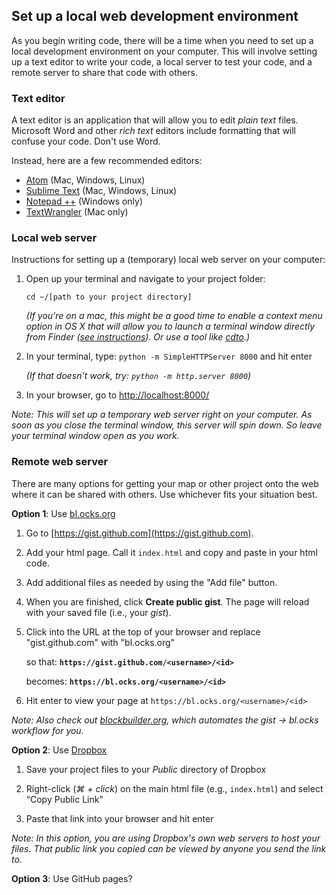 

## Set up a local web development environment

As you begin writing code, there will be a time when you need to set up a local development environment on your computer. This will involve setting up a text editor to write your code, a local server to test your code, and a remote server to share that code with others.

### Text editor

A text editor is an application that will allow you to edit _plain text_ files.  Microsoft Word and other _rich text_ editors include formatting that will confuse your code. Don't use Word. 

Instead, here are a few recommended editors:

* [Atom](https://atom.io/) (Mac, Windows, Linux) 
* [Sublime Text](https://www.sublimetext.com/) (Mac, Windows, Linux) 
* [Notepad ++](https://notepad-plus-plus.org/download/) (Windows only) 
* [TextWrangler](http://www.barebones.com/products/TextWrangler/) (Mac only) 


### Local web server

Instructions for setting up a (temporary) local web server on your computer:

1. Open up your terminal and navigate to your project folder:

    `cd ~/[path to your project directory]`
    
    _(If you're on a mac, this might be a good time to enable a context menu option in OS X that will allow you to launch a terminal window directly from Finder ([see instructions](http://lifehacker.com/launch-an-os-x-terminal-window-from-a-specific-folder-1466745514)).  Or use a tool like [cdto](https://github.com/jbtule/cdto).)_

2. In your terminal, type: `python -m SimpleHTTPServer 8000` and hit enter
    
    _(If that doesn't work, try: `python -m http.server 8000`)_

3. In your browser, go to [http://localhost:8000/](http://localhost:8000/) 

_Note: This will set up a temporary web server right on your computer.  As soon as you close the terminal window, this server will spin down. So leave your terminal window open as you work._


### Remote web server

There are many options for getting your map or other project onto the web where it can be shared with others. Use whichever fits your situation best.

**Option 1**: Use [bl.ocks.org](https://bl.ocks.org)

1. Go to [https://gist.github.com](https://gist.github.com).  

2. Add your html page. Call it `index.html`  and copy and paste in your html code.

3. Add additional files as needed by using the "Add file" button.

4. When you are finished, click **Create public gist**.  The page will reload with your saved file (i.e., your _gist_).

5. Click into the URL at the top of your browser and replace "gist.github.com" with "bl.ocks.org"

    so that:  **`https://gist.github.com/<username>/<id>`**

    becomes:  **`https://bl.ocks.org/<username>/<id>`**

6. Hit enter to view your page at `https://bl.ocks.org/<username>/<id>`

_Note: Also check out [blockbuilder.org](http://blockbuilder.org/), which automates the gist &rarr; bl.ocks workflow for you._


**Option 2**: Use [Dropbox](https://www.dropbox.com/) 

1. Save your project files to your _Public_ directory of Dropbox

2. Right-click (_&#8984; + click_) on the main html file (e.g., `index.html`) and select “Copy Public Link"

3. Paste that link into your browser and hit enter

_Note: In this option, you are using Dropbox's own web servers to host your files. That public link you copied can be viewed by anyone you send the link to._


**Option 3**: Use GitHub pages? 

